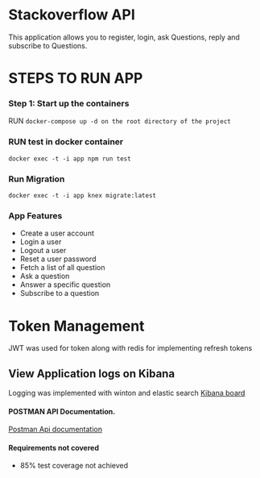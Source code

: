 # Stackoverflow API

This application allows you to register, login, ask Questions, reply and subscribe to Questions.

# STEPS TO RUN APP

### Step 1: Start up the containers

RUN `docker-compose up -d on the root directory of the project`

### RUN test in docker container

`docker exec -t -i app npm run test`

### Run Migration

`docker exec -t -i app knex migrate:latest`

### App Features

- Create a user account
- Login a user
- Logout a user
- Reset a user password
- Fetch a list of all question
- Ask a question
- Answer a specific question
- Subscribe to a question

# Token Management

JWT was used for token along with redis for implementing refresh tokens

## View Application logs on Kibana

Logging was implemented with winton and elastic search
[Kibana board](http://localhost:5601/app/kibana#/discover)

#### POSTMAN API Documentation.

[Postman Api documentation](https://documenter.getpostman.com/view/5622145/TzsbLSvL)

#### Requirements not covered

- 85% test coverage not achieved
